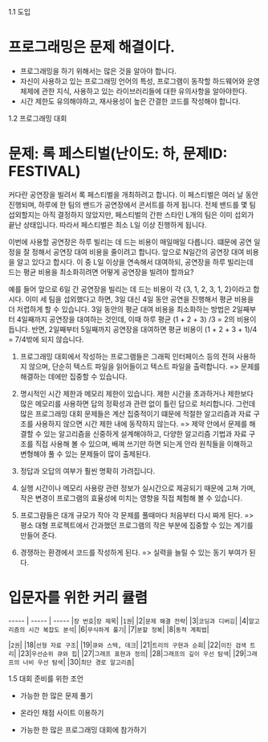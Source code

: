 1.1 도입
# 프로그래밍은 문제 해결이다.
- 프로그래밍을 하기 위해서는 많은 것을 알아야 합니다.
- 자신이 사용하고 있는 프로그래밍 언어의 특성, 프로그램이 동작할 하드웨어와 운영체제에 관한 지식, 사용하고 있는 라이브러리들에 대한 유의사항을 알아야한다.
- 시간 제한도 유의해야하고, 재사용성이 높은 간결한 코드를 작성해야 합니다.

1.2 프로그래밍 대회

# 문제: 록 페스티벌(난이도: 하, 문제ID: FESTIVAL)
커다란 공연장을 빌려서 록 페스티벌을 개최하려고 합니다. 이 페스티벌은 여러 날 동안 진행되며, 하루에 한 팀의 밴드가 공연장에서 콘서트를 하게 됩니다. 전체 밴드를 몇 팀 섭외할지는 아직 결정하지 않았지만, 페스티벌의 간판 스타인 L개의 팀은 이미 섭외가 끝난 상태입니다. 따라서 페스티벌은 최소 L일 이상 진행하게 됩니다.

이번에 사용할 공연장은 하루 빌리는 데 드는 비용이 매일매일 다릅니다. 떄문에 공연 일정을 잘 정해서 공연장 대여 비용을 줄이려고 합니다. 앞으로 N일간의 공연장 대여 비용을 알고 있다고 합시다. 이 중 L일 이상을 연속해서 대여하되, 공연장을 하루 빌리는데 드는 평균 비용을 최소화히려면 어떻게 공연장을 빌려야 할까요?

예를 들어 앞으로 6일 간 공연장을 빌리는 데 드는 비용이 각 {3, 1, 2, 3, 1, 2}이라고 합시다. 이미 세 팀을 섭외했다고 하면, 3일 대신 4일 동안 공연을 진행해서 평균 비용을 더 저렵하게 할 수 있습니다. 3일 동안의 평균 대여 비용을 최소화하는 방법은 2일째부터 4일째까지 공연장을 대여하는 것인데, 이때 하루 평균 (1 + 2 + 3) /3 = 2의 비용이 듭니다. 반면, 2일째부터 5일째까지 공연장을 대여하면 평균 비용이 (1 + 2 + 3 + 1)/4 = 7/4밖에 되지 않습니다.

1. 프로그래밍 대회에서 작성하는 프로그램들은 그래픽 인터페이스 등의 전혀 사용하지 않으며, 단순히 텍스트 파일을 읽어들이고 텍스트 파일을 출력합니다.
=> 문제를 해결하는 데에만 집중할 수 있습니다.

2. 명시적인 시간 제한과 메모리 제한이 있습니다. 제한 시간을 초과하거나 제한보다 많은 메모리를 사용하면 답의 정확성과 관련 없이 틀린 답으로 처리합니다. 그런데  많은 프로그래밍 대회 문제들은 계산 집중적이기 떄문에 적절한 알고리즘과 자료 구조를 사용하지 않으면 시간 제한 내에 동작하지 않는다.
=> 제약 안에서 문제를 해결할 수 있는 알고리즘을 신중하게 설계해야하고, 다양한 알고리즘 기법과 자료 구조를 직접 사용해 볼 수 있으며, 배껴 쓰기만 하면 되는게 안라 원칙들을 이해하고 변형해야 풀 수 있는 문제들이 많이 출제된다.

3. 정답과 오답의 여부가 훨씬 명확히 가려집니다.

4. 실행 시간이나 메모리 사용량 관련 정보가 실시간으로 제공되기 때문에 고쳐 가며, 작은 변경이 프로그램의 효율성에 미치는 영향을 직접 체험해 볼 수 있습니다.

5. 프로그럄들은 대개 규모가 작아 각 문제를 풀때마다 처음부터 다시 짜게 된다.
=> 평소 대형 프로젝트에서 간과했던 프로그램의 작은 부분에 집중할 수 있는 계기를 만들어 준다.

6. 경쟁하는 환경에서 코드를 작성하게 된다.
=> 실력을 늘릴 수 있는 동기 부여가 된다.

# 입문자를 위한 커리 큘렴
----- | ----- | -----
|`장 번호`|`장 제목`|
|`1권`|
|2|`문제 해결 전략`|
|3|`코딩과 디버깅`|
|4|`알고리즘의 시간 복잡도 분석`|
|6|`무식하게 풀기`|
|7|`분할 정복`|
|8|`동적 계획법`|

|`2권`|
|18|`선형 자료 구조`|
|19|`큐와 스텍, 데크`|
|21|`트리의 구현과 순회`|
|22|`이진 검색 트리`|
|23|`우선순위 큐와 힙`|
|27|`그래프 표현과 정의`|
|28|`그래프의 깊이 우선 탐색`|
|29|`그래프의 너비 우선 탐색`|
|30|`최단 경로 알고리즘`|

1.5 대회 준비를 위한 조언
- 가능한 한 많은 문제 풀기

- 온라인 채점 사이트 이용하기

- 가능한 한 많은 프로그래밍 대회에 참가하기